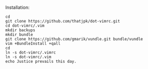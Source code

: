 Installation:

    cd 
    git clone https://github.com/thatjpk/dot-vimrc.git
    cd dot-vimrc/.vim
    mkdir backups
    mkdir bundle
    git clone https://github.com/gmarik/vundle.git bundle/vundle
    vim +BundleInstall +qall
    cd
    ln -s dot-vimrc/.vimrc
    ln -s dot-vimrc/.vim
    echo Justice prevails this day.

